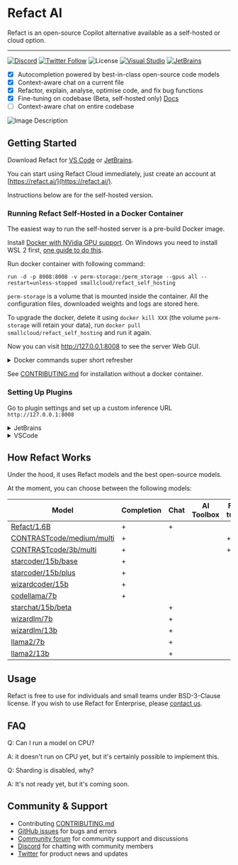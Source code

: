 # Refact AI

Refact is an open-source Copilot alternative available as a self-hosted or cloud option.

---

[![Discord](https://img.shields.io/discord/1037660742440194089?logo=discord&label=Discord&link=https%3A%2F%2Fsmallcloud.ai%2Fdiscord)](https://smallcloud.ai/discord)
[![Twitter Follow](https://img.shields.io/twitter/follow/refact_ai)](https://twitter.com/intent/follow?screen_name=refact_ai)
![License](https://img.shields.io/github/license/smallcloudai/refact?cacheSeconds=1000)
[![Visual Studio](https://img.shields.io/visual-studio-marketplace/d/smallcloud.codify?label=VS%20Code)](https://marketplace.visualstudio.com/items?itemName=smallcloud.codify)
[![JetBrains](https://img.shields.io/jetbrains/plugin/d/com.smallcloud.codify?label=JetBrains)](https://plugins.jetbrains.com/plugin/20647-codify)

- [x] Autocompletion powered by best-in-class open-source code models
- [x] Context-aware chat on a current file
- [x] Refactor, explain, analyse, optimise code, and fix bug functions
- [x] Fine-tuning on codebase (Beta, self-hosted only) [Docs](https://refact.ai/docs/fine-tuning/)
- [ ] Context-aware chat on entire codebase

![Image Description](./almost-all-features-05x-dark.jpeg)

## Getting Started

Download Refact for [VS Code](https://marketplace.visualstudio.com/items?itemName=smallcloud.codify) or [JetBrains](https://plugins.jetbrains.com/plugin/20647-refact-ai).

You can start using Refact Cloud immediately, just create an account at [https://refact.ai/](https://refact.ai/).

Instructions below are for the self-hosted version.


### Running Refact Self-Hosted in a Docker Container

The easiest way to run the self-hosted server is a pre-build Docker image.

Install [Docker with NVidia GPU support](https://docs.nvidia.com/datacenter/cloud-native/container-toolkit/install-guide.html#docker).
On Windows you need to install WSL 2 first, [one guide to do this](https://docs.docker.com/desktop/install/windows-install).


Run docker container with following command:
```commandline
run -d -p 8008:8008 -v perm-storage:/perm_storage --gpus all --restart=unless-stopped smallcloud/refact_self_hosting
```

`perm-storage` is a volume that is mounted inside the container. All the configuration files,
downloaded weights and logs are stored here.

To upgrade the docker, delete it using `docker kill XXX` (the volume `perm-storage` will retain your
data), run `docker pull smallcloud/refact_self_hosting` and run it again.

Now you can visit http://127.0.0.1:8008 to see the server Web GUI.


<details><summary>Docker commands super short refresher</summary>
Add your yourself to docker group to run docker without sudo (works for Linux):

```commandline
sudo usermod -aG docker {your user}
```

List all containers:

```commandline
docker ps -a
```

Start and stop existing containers (stop doesn't remove them):

```commandline
docker start XXX
docker stop XXX
```

Shows messages from a container:
```commandline
docker logs -f XXX
```

Remove a container and all its data (except data inside a volume):
```commandline
docker rm XXX
```

Check out or delete a docker volume:
```commandline
docker volume inspect VVV
docker volume rm VVV
```
</details>

See [CONTRIBUTING.md](CONTRIBUTING.md) for installation without a docker container.



### Setting Up Plugins

Go to plugin settings and set up a custom inference URL `http://127.0.0.1:8008`

<details><summary>JetBrains</summary>
Settings > Tools > Refact.ai > Advanced > Inference URL
</details>
<details><summary>VSCode</summary>
Extensions > Refact.ai Assistant > Settings > Infurl
</details>


## How Refact Works

Under the hood, it uses Refact models and the best open-source models.

At the moment, you can choose between the following models:

| Model                                                                                | Completion | Chat | AI Toolbox | Fine-tuning |
|--------------------------------------------------------------------------------------|------------|------|------------|-------------|
| [Refact/1.6B](https://huggingface.co/smallcloudai/Refact-1_6B-fim)                   | +          | +    |            |             |
| [CONTRASTcode/medium/multi](https://huggingface.co/smallcloudai/codify_medium_multi) | +          |      |            | +           |
| [CONTRASTcode/3b/multi](https://huggingface.co/smallcloudai/codify_3b_multi)         | +          |      |            | +           |
| [starcoder/15b/base](https://huggingface.co/TheBloke/starcoder-GPTQ)                 | +          |      |            |             |
| [starcoder/15b/plus](https://huggingface.co/TheBloke/starcoderplus-GPTQ)             | +          |      |            |             |
| [wizardcoder/15b](https://huggingface.co/TheBloke/WizardCoder-15B-1.0-GPTQ)          | +          |      |            |             |
| [codellama/7b](https://huggingface.co/TheBloke/CodeLlama-7B-fp16)                    | +          |      |            |             |
| [starchat/15b/beta](https://huggingface.co/TheBloke/starchat-beta-GPTQ)              |            | +    |            |             |
| [wizardlm/7b](https://huggingface.co/TheBloke/WizardLM-7B-V1.0-Uncensored-GPTQ)      |            | +    |            |             |
| [wizardlm/13b](https://huggingface.co/TheBloke/WizardLM-13B-V1.1-GPTQ)               |            | +    |            |             |
| [llama2/7b](https://huggingface.co/TheBloke/Llama-2-7b-Chat-GPTQ)                    |            | +    |            |             |
| [llama2/13b](https://huggingface.co/TheBloke/Llama-2-13B-chat-GPTQ)                  |            | +    |            |             |


## Usage

Refact is free to use for individuals and small teams under BSD-3-Clause license. If you wish to use Refact for Enterprise, please [contact us](https://refact.ai/contact/).

## FAQ

Q: Can I run a model on CPU?

A: it doesn't run on CPU yet, but it's certainly possible to implement this.

Q: Sharding is disabled, why?

A: It's not ready yet, but it's coming soon.

## Community & Support

- Contributing [CONTRIBUTING.md](CONTRIBUTING.md)
- [GitHub issues](https://github.com/smallcloudai/refact/issues) for bugs and errors
- [Community forum](https://github.com/smallcloudai/refact/discussions) for community support and discussions
- [Discord](https://www.smallcloud.ai/discord) for chatting with community members
- [Twitter](https://twitter.com/refact_ai) for product news and updates


